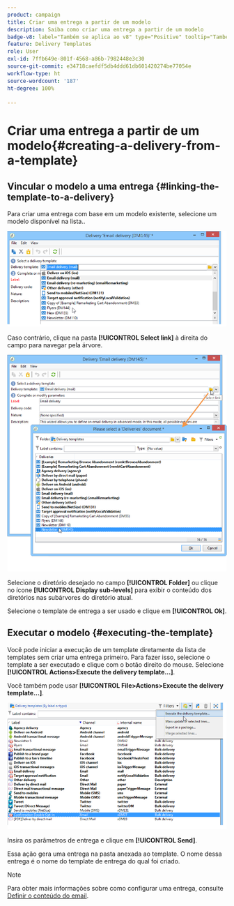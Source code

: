 ```yaml
---
product: campaign
title: Criar uma entrega a partir de um modelo
description: Saiba como criar uma entrega a partir de um modelo
badge-v8: label="Também se aplica ao v8" type="Positive" tooltip="Também se aplica ao Campaign v8"
feature: Delivery Templates
role: User
exl-id: 7ffb649e-801f-4568-a86b-7982448e3c30
source-git-commit: e34718caefdf5db4ddd61db601420274be77054e
workflow-type: ht
source-wordcount: '187'
ht-degree: 100%

---
```


# Criar uma entrega a partir de um modelo{#creating-a-delivery-from-a-template}

## Vincular o modelo a uma entrega {#linking-the-template-to-a-delivery}

Para criar uma entrega com base em um modelo existente, selecione um modelo disponível na lista..

![](assets/s_ncs_user_wizard_select_template.png)

Caso contrário, clique na pasta **[!UICONTROL Select link]** à direita do campo para navegar pela árvore.

![](assets/s_ncs_user_wizard_choose_link.png)

Selecione o diretório desejado no campo **[!UICONTROL Folder]** ou clique no ícone **[!UICONTROL Display sub-levels]** para exibir o conteúdo dos diretórios nas subárvores do diretório atual.

Selecione o template de entrega a ser usado e clique em **[!UICONTROL Ok]**.

## Executar o modelo {#executing-the-template}

Você pode iniciar a execução de um template diretamente da lista de templates sem criar uma entrega primeiro. Para fazer isso, selecione o template a ser executado e clique com o botão direito do mouse. Selecione **[!UICONTROL Actions>Execute the delivery template...]**.

Você também pode usar **[!UICONTROL File>Actions>Execute the delivery template...]**.

![](assets/s_ncs_user_template_execute_menu.png)

Insira os parâmetros de entrega e clique em **[!UICONTROL Send]**.

Essa ação gera uma entrega na pasta anexada ao template. O nome dessa entrega é o nome do template de entrega do qual foi criado.

>[!NOTE]
>
>Para obter mais informações sobre como configurar uma entrega, consulte [Definir o conteúdo do email](defining-the-email-content.md).
